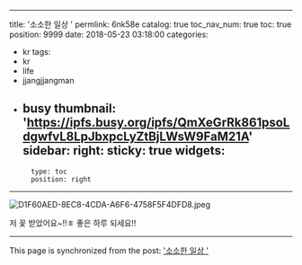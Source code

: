 
---
title: '소소한 일상 '
permlink: 6nk58e
catalog: true
toc_nav_num: true
toc: true
position: 9999
date: 2018-05-23 03:18:00
categories:
- kr
tags:
- kr
- life
- jjangjjangman
- busy
thumbnail: 'https://ipfs.busy.org/ipfs/QmXeGrRk861psoLdgwfvL8LpJbxpcLyZtBjLWsW9FaM21A'
sidebar:
    right:
        sticky: true
widgets:
    -
        type: toc
        position: right
---


![D1F60AED-8EC8-4CDA-A6F6-4758F5F4DFD8.jpeg](https://ipfs.busy.org/ipfs/QmXeGrRk861psoLdgwfvL8LpJbxpcLyZtBjLWsW9FaM21A)

저 꽃 받았어요~!!ㅎ 좋은 하루 되세요!!


- - -

This page is synchronized from the post: ['소소한 일상 '](https://steemit.com/@kimseun/6nk58e)
